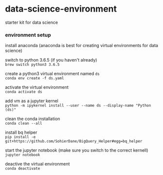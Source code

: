 # data-science-environment
starter kit for data science


### environment setup
install anaconda (anaconda is best for creating virtual environments for data science)

switch to python 3.6.5 (if you haven't already) <br>
`brew switch python3 3.6.5`

create a python3 virtual environment named `ds`<br>
`conda env create -f ds.yaml`

activate the virtual environment <br>
`conda activate ds`

add vm as a jupyter kernel <br>
`python -m ipykernel install --user --name ds --display-name "Python (ds)"`

clean the conda installation <br>
`conda clean --all`

install bq helper <br>
`pip install -e git+https://github.com/SohierDane/BigQuery_Helper#egg=bq_helper` <br>

start the jupyter notebook (make sure you switch to the correct kernell) <br>
`jupyter notebook`

deactive the virtual environment <br>
`conda deactivate`

